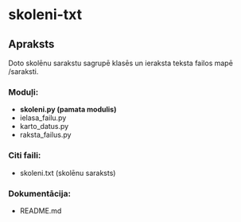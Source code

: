 # skoleni-txt
Apraksts
---
Doto skolēnu sarakstu sagrupē klasēs un ieraksta teksta failos mapē /saraksti.

### Moduļi:
* **skoleni.py (pamata modulis)**
* ielasa_failu.py
* karto_datus.py
* raksta_failus.py

### Citi faili:
* skoleni.txt (skolēnu saraksts)

### Dokumentācija:
* README.md
